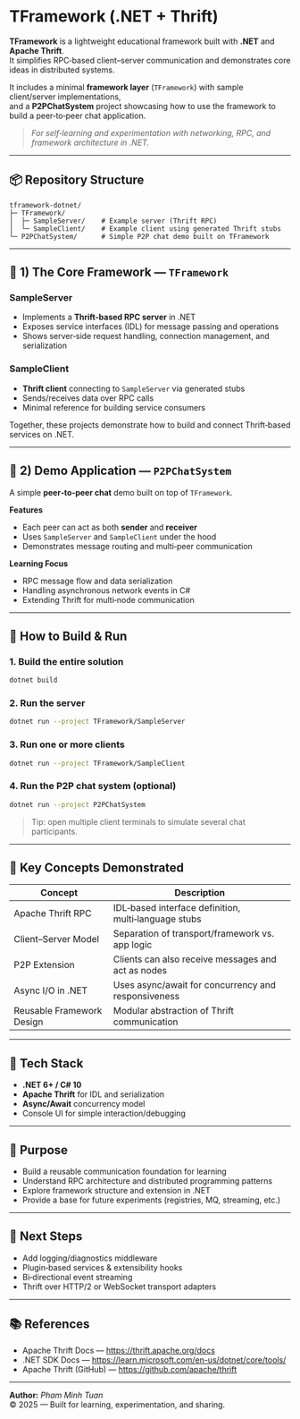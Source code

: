 # TFramework (.NET + Thrift)

**TFramework** is a lightweight educational framework built with **.NET** and **Apache Thrift**.  
It simplifies RPC‑based client–server communication and demonstrates core ideas in distributed systems.

It includes a minimal **framework layer** (`TFramework`) with sample client/server implementations,  
and a **P2PChatSystem** project showcasing how to use the framework to build a peer‑to‑peer chat application.

> *For self‑learning and experimentation with networking, RPC, and framework architecture in .NET.*

---

## 📦 Repository Structure

```text
tframework-dotnet/
├─ TFramework/
│  ├─ SampleServer/    # Example server (Thrift RPC)
│  └─ SampleClient/    # Example client using generated Thrift stubs
└─ P2PChatSystem/      # Simple P2P chat demo built on TFramework
```

---

## 🧩 1) The Core Framework — `TFramework`

### SampleServer
- Implements a **Thrift‑based RPC server** in .NET
- Exposes service interfaces (IDL) for message passing and operations
- Shows server‑side request handling, connection management, and serialization

### SampleClient
- **Thrift client** connecting to `SampleServer` via generated stubs
- Sends/receives data over RPC calls
- Minimal reference for building service consumers

Together, these projects demonstrate how to build and connect Thrift‑based services on .NET.

---

## 💬 2) Demo Application — `P2PChatSystem`

A simple **peer‑to‑peer chat** demo built on top of `TFramework`.

**Features**
- Each peer can act as both **sender** and **receiver**
- Uses `SampleServer` and `SampleClient` under the hood
- Demonstrates message routing and multi‑peer communication

**Learning Focus**
- RPC message flow and data serialization
- Handling asynchronous network events in C#
- Extending Thrift for multi‑node communication

---

## 🚀 How to Build & Run

### 1. Build the entire solution
```bash
dotnet build
```

### 2. Run the server
```bash
dotnet run --project TFramework/SampleServer
```

### 3. Run one or more clients
```bash
dotnet run --project TFramework/SampleClient
```

### 4. Run the P2P chat system (optional)
```bash
dotnet run --project P2PChatSystem
```

> Tip: open multiple client terminals to simulate several chat participants.

---

## 🧠 Key Concepts Demonstrated

| Concept | Description |
|--------|-------------|
| Apache Thrift RPC | IDL‑based interface definition, multi‑language stubs |
| Client–Server Model | Separation of transport/framework vs. app logic |
| P2P Extension | Clients can also receive messages and act as nodes |
| Async I/O in .NET | Uses async/await for concurrency and responsiveness |
| Reusable Framework Design | Modular abstraction of Thrift communication |

---

## 🧱 Tech Stack
- **.NET 6+ / C# 10**  
- **Apache Thrift** for IDL and serialization  
- **Async/Await** concurrency model  
- Console UI for simple interaction/debugging

---

## 🎯 Purpose
- Build a reusable communication foundation for learning  
- Understand RPC architecture and distributed programming patterns  
- Explore framework structure and extension in .NET  
- Provide a base for future experiments (registries, MQ, streaming, etc.)

---

## 🧭 Next Steps
- Add logging/diagnostics middleware  
- Plugin‑based services & extensibility hooks  
- Bi‑directional event streaming  
- Thrift over HTTP/2 or WebSocket transport adapters

---

## 📚 References
- Apache Thrift Docs — https://thrift.apache.org/docs  
- .NET SDK Docs — https://learn.microsoft.com/en-us/dotnet/core/tools/  
- Apache Thrift (GitHub) — https://github.com/apache/thrift

---

**Author:** *Pham Minh Tuan*  
© 2025 — Built for learning, experimentation, and sharing.
